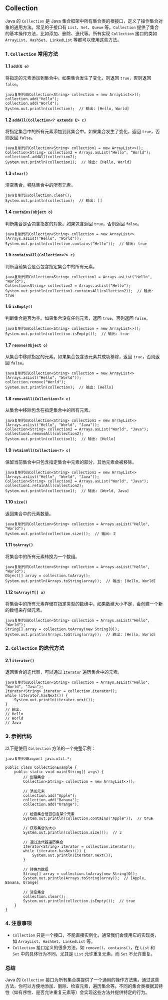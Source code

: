 ## Collection

Java 的 `Collection` 是 Java 集合框架中所有集合类的根接口，定义了操作集合对象的通用方法。常见的子接口有 `List`、`Set`、`Queue` 等。`Collection` 提供了集合的基本操作方法，比如添加、删除、迭代等。所有实现 `Collection` 接口的类如 `ArrayList`、`HashSet`、`LinkedList` 等都可以使用这些方法。

### 1. **`Collection` 常用方法**

#### 1.1 **`add(E e)`**

将指定的元素添加到集合中。如果集合发生了变化，则返回 `true`，否则返回 `false`。

```
java复制代码Collection<String> collection = new ArrayList<>();
collection.add("Hello");
collection.add("World");
System.out.println(collection);  // 输出: [Hello, World]
```

#### 1.2 **`addAll(Collection<? extends E> c)`**

将指定集合中的所有元素添加到此集合中。如果集合发生了变化，返回 `true`，否则返回 `false`。

```
java复制代码Collection<String> collection1 = new ArrayList<>();
Collection<String> collection2 = Arrays.asList("Hello", "World");
collection1.addAll(collection2);
System.out.println(collection1);  // 输出: [Hello, World]
```

#### 1.3 **`clear()`**

清空集合，移除集合中的所有元素。

```
java复制代码collection.clear();
System.out.println(collection);  // 输出: []
```

#### 1.4 **`contains(Object o)`**

判断集合是否包含指定的对象。如果包含返回 `true`，否则返回 `false`。

```
java复制代码Collection<String> collection = new ArrayList<>(Arrays.asList("Hello", "World"));
System.out.println(collection.contains("Hello"));  // 输出: true
```

#### 1.5 **`containsAll(Collection<?> c)`**

判断当前集合是否包含指定集合中的所有元素。

```
java复制代码Collection<String> collection1 = Arrays.asList("Hello", "World");
Collection<String> collection2 = Arrays.asList("Hello");
System.out.println(collection1.containsAll(collection2));  // 输出: true
```

#### 1.6 **`isEmpty()`**

判断集合是否为空。如果集合没有任何元素，返回 `true`，否则返回 `false`。

```
java复制代码Collection<String> collection = new ArrayList<>();
System.out.println(collection.isEmpty());  // 输出: true
```

#### 1.7 **`remove(Object o)`**

从集合中移除指定的元素。如果集合包含该元素并成功移除，返回 `true`，否则返回 `false`。

```
java复制代码Collection<String> collection = new ArrayList<>(Arrays.asList("Hello", "World"));
collection.remove("World");
System.out.println(collection);  // 输出: [Hello]
```

#### 1.8 **`removeAll(Collection<?> c)`**

从集合中移除包含在指定集合中的所有元素。

```
java复制代码Collection<String> collection1 = new ArrayList<>(Arrays.asList("Hello", "World", "Java"));
Collection<String> collection2 = Arrays.asList("World", "Java");
collection1.removeAll(collection2);
System.out.println(collection1);  // 输出: [Hello]
```

#### 1.9 **`retainAll(Collection<?> c)`**

保留当前集合中只包含指定集合中元素的部分，其他元素会被移除。

```
java复制代码Collection<String> collection1 = new ArrayList<>(Arrays.asList("Hello", "World", "Java"));
Collection<String> collection2 = Arrays.asList("World", "Java");
collection1.retainAll(collection2);
System.out.println(collection1);  // 输出: [World, Java]
```

#### 1.10 **`size()`**

返回集合中的元素数量。

```
java复制代码Collection<String> collection = Arrays.asList("Hello", "World");
System.out.println(collection.size());  // 输出: 2
```

#### 1.11 **`toArray()`**

将集合中的所有元素转换为一个数组。

```
java复制代码Collection<String> collection = Arrays.asList("Hello", "World");
Object[] array = collection.toArray();
System.out.println(Arrays.toString(array));  // 输出: [Hello, World]
```

#### 1.12 **`toArray(T[] a)`**

将集合中的所有元素存储在指定类型的数组中。如果数组大小不足，会创建一个新的数组来存储元素。

```
java复制代码Collection<String> collection = Arrays.asList("Hello", "World");
String[] array = collection.toArray(new String[0]);
System.out.println(Arrays.toString(array));  // 输出: [Hello, World]
```

### 2. **`Collection` 的迭代方法**

#### 2.1 **`iterator()`**

返回集合的迭代器，可以通过 `Iterator` 遍历集合中的元素。

```
java复制代码Collection<String> collection = Arrays.asList("Hello", "World", "Java");
Iterator<String> iterator = collection.iterator();
while (iterator.hasNext()) {
    System.out.println(iterator.next());
}
// 输出:
// Hello
// World
// Java
```

### 3. **示例代码**

以下是使用 `Collection` 方法的一个完整示例：

```
java复制代码import java.util.*;

public class CollectionExample {
    public static void main(String[] args) {
        // 创建集合
        Collection<String> collection = new ArrayList<>();
        
        // 添加元素
        collection.add("Apple");
        collection.add("Banana");
        collection.add("Orange");
        
        // 检查集合是否包含某个元素
        System.out.println(collection.contains("Apple"));  // true
        
        // 获取集合的大小
        System.out.println(collection.size());  // 3
        
        // 通过迭代器遍历集合
        Iterator<String> iterator = collection.iterator();
        while (iterator.hasNext()) {
            System.out.println(iterator.next());
        }
        
        // 转换为数组
        String[] array = collection.toArray(new String[0]);
        System.out.println(Arrays.toString(array));  // [Apple, Banana, Orange]
        
        // 清空集合
        collection.clear();
        System.out.println(collection.isEmpty());  // true
    }
}
```

### 4. **注意事项**

- `Collection` 只是一个接口，不能直接实例化，通常我们会使用它的实现类，如 `ArrayList`、`HashSet`、`LinkedList` 等。
- `Collection` 接口定义的很多方法，如 `remove()`、`contains()`，在 `List` 和 `Set` 中的具体行为不同，尤其是 `List` 允许重复元素，而 `Set` 不允许重复。

### 总结

Java 的 `Collection` 接口为所有集合类提供了一个通用的操作方法集。通过这些方法，你可以方便地添加、删除、检查元素，遍历集合等。不同的集合类根据其特性（如有序性、是否允许重复元素等）会实现这些方法并提供特定的行为。